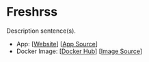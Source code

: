 # Freshrss

Description sentence(s).

- App: [[Website](https://freshrss.org/)] [[App Source](https://github.com/linuxserver/docker-freshrss)]
- Docker Image: [[Docker Hub](https://hub.docker.com/)] [[Image Source](https://hub.docker.com/r/linuxserver/freshrss/builds/bqskwa3fmt22hhbhuhnw9mn/)]
